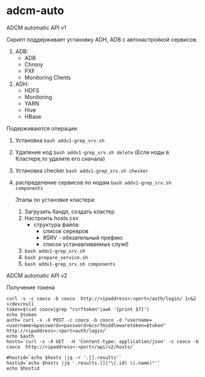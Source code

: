 # adcm-auto
ADCM automatic API v1

Скрипт поддерживает установку ADH, ADB c автонастройкой сервисов:
 1) ADB:
    - ADB
    - Chrony
    - PXF
    - Monitoring Clients
 3) ADH:
    - HDFS
    - Monitoring
    - YARN
    - Hive
    - HBase
   
Подерживаются операции: 
1) Установка ```bash addv1-grep_srv.sh```
2) Удаление нод ```bash addv1-grep_srv.sh delete``` (Если ноды в Кластере,то удалите его сначала)
3) Установка checker ```bash addv1-grep_srv.sh checker```
4) распределение сервисов по нодам ```bash addv1-grep_srv.sh components```

   Этапы по установке кластера:
   1) Загрузить бандл, создать кластер
   2) Настроить hosts.csv
       - структура файла:
         - список серевров
         - #SRV - обязательный префикс
         - список устанавливаемых служб
   3) ```bash addv1-grep_srv.sh```
   4) ```bash prepare_service.sh```
   5) ```bash addv1-grep_srv.sh components```

ADCM automatic API v2

   Получение токена
```
curl -s -c cooco -b cooco  http://<ipaddress>:<port>/auth/login/ 1>&2 >/dev/null
token=$(cat cooco|grep "csrftoken"|awk '{print $7}')
echo $token
auth=`curl -s -X POST -c cooco -b cooco -d "username=<username>&password=<password>&csrfmiddlewaretoken=$token" http://<ipaddress>:<port>auth/login/`
echo $auth
hosts=`curl -s -X GET  -H 'Content-type: application/json' -c cooco -b cooco  http://<ipaddress>:<port>/api/v2/hosts/`

#hostid=`echo $hosts |jq -r '.[].results'`
hostid=`echo $hosts |jq '.results.[]|"\(.id) \(.name)"'`
echo $hostid       
